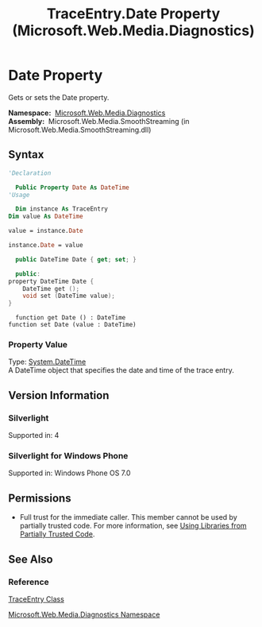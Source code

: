 ﻿---
title: TraceEntry.Date Property (Microsoft.Web.Media.Diagnostics)
TOCTitle: Date Property
ms:assetid: P:Microsoft.Web.Media.Diagnostics.TraceEntry.Date
ms:mtpsurl: https://msdn.microsoft.com/en-us/library/microsoft.web.media.diagnostics.traceentry.date(v=VS.90)
ms:contentKeyID: 23960989
ms.date: 05/02/2012
mtps_version: v=VS.90
f1_keywords:
- Microsoft.Web.Media.Diagnostics.TraceEntry.Date
- Microsoft.Web.Media.Diagnostics.TraceEntry.get_Date
- Microsoft.Web.Media.Diagnostics.TraceEntry.set_Date
dev_langs:
- csharp
- jscript
- vb
- cpp
api_location:
- Microsoft.Web.Media.SmoothStreaming.dll
api_name:
- Microsoft.Web.Media.Diagnostics.TraceEntry.Date
- Microsoft.Web.Media.Diagnostics.TraceEntry.get_Date
- Microsoft.Web.Media.Diagnostics.TraceEntry.set_Date
api_type:
- Managed
topic_type:
- apiref
- kbSyntax
product_family_name: VS
ROBOTS: INDEX,FOLLOW
---

# Date Property

Gets or sets the Date property.

**Namespace:**  [Microsoft.Web.Media.Diagnostics](microsoft-web-media-diagnostics-namespace_1.md)  
**Assembly:**  Microsoft.Web.Media.SmoothStreaming (in Microsoft.Web.Media.SmoothStreaming.dll)

## Syntax

```vb
'Declaration

  Public Property Date As DateTime
'Usage

  Dim instance As TraceEntry
Dim value As DateTime

value = instance.Date

instance.Date = value
```

```csharp
  public DateTime Date { get; set; }
```

```cpp
  public:
property DateTime Date {
    DateTime get ();
    void set (DateTime value);
}
```

```jscript
  function get Date () : DateTime
function set Date (value : DateTime)
```

### Property Value

Type: [System.DateTime](https://msdn.microsoft.com/library/03ybds8y)  
A DateTime object that specifies the date and time of the trace entry.  

## Version Information

### Silverlight

Supported in: 4  

### Silverlight for Windows Phone

Supported in: Windows Phone OS 7.0  

## Permissions

  - Full trust for the immediate caller. This member cannot be used by partially trusted code. For more information, see [Using Libraries from Partially Trusted Code](https://msdn.microsoft.com/library/8skskf63).

## See Also

### Reference

[TraceEntry Class](traceentry-class-microsoft-web-media-diagnostics_1.md)

[Microsoft.Web.Media.Diagnostics Namespace](microsoft-web-media-diagnostics-namespace_1.md)

